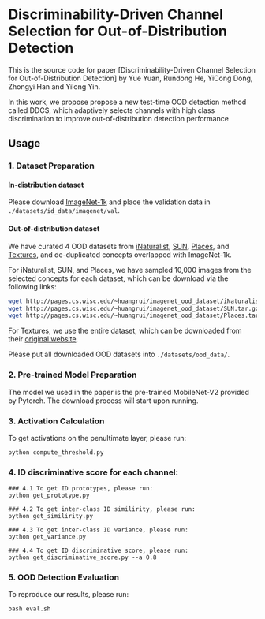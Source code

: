 
# Discriminability-Driven Channel Selection for Out-of-Distribution Detection

This is the source code for paper [Discriminability-Driven Channel Selection for Out-of-Distribution Detection]
by Yue Yuan, Rundong He, YiCong Dong, Zhongyi Han and Yilong Yin.

In this work, we propose propose a new test-time OOD detection method called DDCS, which adaptively selects channels with high class discrimination to improve out-of-distribution detection performance


## Usage

### 1. Dataset Preparation

#### In-distribution dataset

Please download [ImageNet-1k](http://www.image-net.org/challenges/LSVRC/2012/index) and place the validation data in
 `./datasets/id_data/imagenet/val`.


#### Out-of-distribution dataset

We have curated 4 OOD datasets from 
[iNaturalist](https://arxiv.org/pdf/1707.06642.pdf), 
[SUN](https://vision.princeton.edu/projects/2010/SUN/paper.pdf), 
[Places](http://places2.csail.mit.edu/PAMI_places.pdf), 
and [Textures](https://arxiv.org/pdf/1311.3618.pdf), 
and de-duplicated concepts overlapped with ImageNet-1k.

For iNaturalist, SUN, and Places, we have sampled 10,000 images from the selected concepts for each dataset,
which can be download via the following links:
```bash
wget http://pages.cs.wisc.edu/~huangrui/imagenet_ood_dataset/iNaturalist.tar.gz
wget http://pages.cs.wisc.edu/~huangrui/imagenet_ood_dataset/SUN.tar.gz
wget http://pages.cs.wisc.edu/~huangrui/imagenet_ood_dataset/Places.tar.gz
```

For Textures, we use the entire dataset, which can be downloaded from their
[original website](https://www.robots.ox.ac.uk/~vgg/data/dtd/).

Please put all downloaded OOD datasets into `./datasets/ood_data/`.

### 2. Pre-trained Model Preparation

The model we used in the paper is the pre-trained MobileNet-V2 provided by Pytorch. The download process
will start upon running.


### 3. Activation Calculation
To get activations on the penultimate layer, please run:

```
python compute_threshold.py 
```

### 4. ID discriminative score for each channel:

```
### 4.1 To get ID prototypes, please run:
python get_prototype.py

### 4.2 To get inter-class ID similirity, please run:
python get_similirity.py

### 4.3 To get inter-class ID variance, please run:
python get_variance.py

### 4.4 To get ID discriminative score, please run:
python get_discriminative_score.py --a 0.8
```


### 5. OOD Detection Evaluation

To reproduce our results, please run:
```
bash eval.sh 
```


